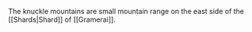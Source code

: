 The knuckle mountains are small mountain range on the east side of the [[Shards|Shard]] of [[Gramerai]].